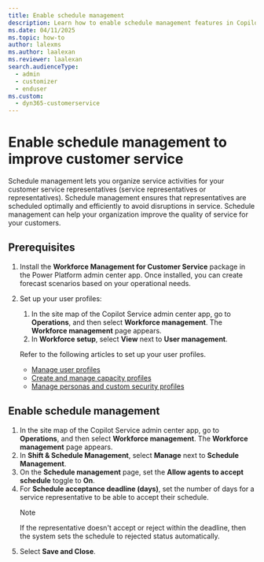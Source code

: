 ```yaml
---
title: Enable schedule management
description: Learn how to enable schedule management features in Copilot Service admin center.
ms.date: 04/11/2025
ms.topic: how-to
author: lalexms
ms.author: laalexan
ms.reviewer: laalexan
search.audienceType: 
  - admin
  - customizer
  - enduser
ms.custom: 
  - dyn365-customerservice
---
```


# Enable schedule management to improve customer service

Schedule management lets you organize service activities for your customer service representatives (service representatives or representatives). Schedule management ensures that representatives are scheduled optimally and efficiently to avoid disruptions in service. Schedule management can help your organization improve the quality of service for your customers.

## Prerequisites

1. Install the **Workforce Management for Customer Service** package in the Power Platform admin center app. Once installed, you can create forecast scenarios based on your operational needs.
1. Set up your user profiles:
     1. In the site map of the Copilot Service admin center app, go to **Operations**, and then select **Workforce management**. The **Workforce management** page appears.
     1. In **Workforce setup**, select **View** next to **User management**.

   Refer to the following articles to set up your user profiles.
    -	[Manage user profiles](/dynamics365/customer-service/users-user-profiles)
    -	[Create and manage capacity profiles](/dynamics365/customer-service/capacity-profiles)
    -	[Manage personas and custom security profiles](/dynamics365/customer-service/role-persona-mapping)
    
## Enable schedule management

1.	In the site map of the Copilot Service admin center app, go to **Operations**, and then select **Workforce management**. The **Workforce management** page appears.
1.	In **Shift & Schedule Management**, select **Manage** next to **Schedule Management**.
1.	On the **Schedule management** page, set the **Allow agents to accept schedule** toggle to **On**.
3.	For **Schedule acceptance deadline (days)**, set the number of days for a service representative to be able to accept their schedule.
    > [!Note]
    > If the representative doesn't accept or reject within the deadline, then the system sets the schedule to rejected status automatically.
4.	Select **Save and Close**.

   
